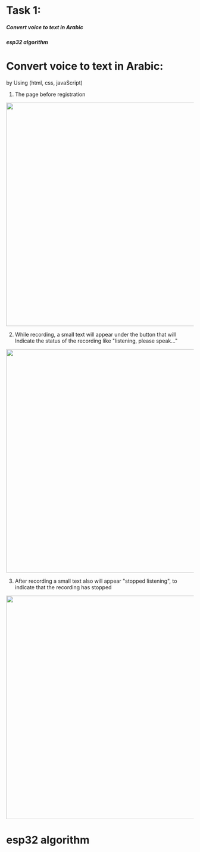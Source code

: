 # Task 1:
##### Convert voice to text in Arabic
##### esp32 algorithm



#  Convert voice to text in Arabic:
by Using (html, css, javaScript) 
 1. The page  before registration 
<img src= "" width="600">

 2. While recording, a small text will appear under the button  that will Indicate the status of the recording like  "listening, please speak..." 
<img src= "" width="600">

 3. After recording a small text also will appear "stopped listening", to indicate that the recording has stopped
<img src= "" width="600">




# esp32 algorithm

